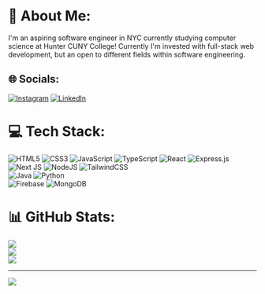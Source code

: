 # 💫 About Me:
I'm an aspiring software engineer in NYC currently studying computer science at Hunter CUNY College! Currently I'm invested with full-stack web development, but an open to different fields within software engineering.


## 🌐 Socials:
[![Instagram](https://img.shields.io/badge/Instagram-%23E4405F.svg?logo=Instagram&logoColor=white)](https://instagram.com/mich.ael.wong) [![LinkedIn](https://img.shields.io/badge/LinkedIn-%230077B5.svg?logo=linkedin&logoColor=white)](https://linkedin.com/in/michaelwong44) 

# 💻 Tech Stack:
![HTML5](https://img.shields.io/badge/html5-%23E34F26.svg?style=for-the-badge&logo=html5&logoColor=white) ![CSS3](https://img.shields.io/badge/css3-%231572B6.svg?style=for-the-badge&logo=css3&logoColor=white) ![JavaScript](https://img.shields.io/badge/javascript-%23323330.svg?style=for-the-badge&logo=javascript&logoColor=%23F7DF1E) ![TypeScript](https://img.shields.io/badge/typescript-%23007ACC.svg?style=for-the-badge&logo=typescript&logoColor=white) ![React](https://img.shields.io/badge/react-%2320232a.svg?style=for-the-badge&logo=react&logoColor=%2361DAFB) ![Express.js](https://img.shields.io/badge/express.js-%23404d59.svg?style=for-the-badge&logo=express&logoColor=%2361DAFB) ![Next JS](https://img.shields.io/badge/Next-black?style=for-the-badge&logo=next.js&logoColor=white) ![NodeJS](https://img.shields.io/badge/node.js-6DA55F?style=for-the-badge&logo=node.js&logoColor=white) ![TailwindCSS](https://img.shields.io/badge/tailwindcss-%2338B2AC.svg?style=for-the-badge&logo=tailwind-css&logoColor=white) </br> ![Java](https://img.shields.io/badge/java-%23ED8B00.svg?style=for-the-badge&logo=openjdk&logoColor=white) ![Python](https://img.shields.io/badge/python-3670A0?style=for-the-badge&logo=python&logoColor=ffdd54) </br> ![Firebase](https://img.shields.io/badge/firebase-a08021?style=for-the-badge&logo=firebase&logoColor=ffcd34) ![MongoDB](https://img.shields.io/badge/MongoDB-%234ea94b.svg?style=for-the-badge&logo=mongodb&logoColor=white) 
# 📊 GitHub Stats:
![](https://github-readme-stats.vercel.app/api?username=michaelwong3049&theme=dark&hide_border=false&include_all_commits=true&count_private=false)<br/>
![](https://github-readme-streak-stats.herokuapp.com/?user=michaelwong3049&theme=dark&hide_border=false)<br/>
![](https://github-readme-stats.vercel.app/api/top-langs/?username=michaelwong3049&theme=dark&hide_border=false&include_all_commits=true&count_private=false&layout=compact)

---
[![](https://visitcount.itsvg.in/api?id=michaelwong3049&icon=0&color=0)](https://visitcount.itsvg.in)

<!-- Proudly created with GPRM ( https://gprm.itsvg.in ) -->
